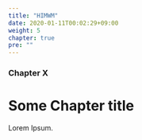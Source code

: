 ```yaml
---
title: "HIMWM"
date: 2020-01-11T00:02:29+09:00
weight: 5
chapter: true
pre: ""
---
```


### Chapter X

# Some Chapter title

Lorem Ipsum.